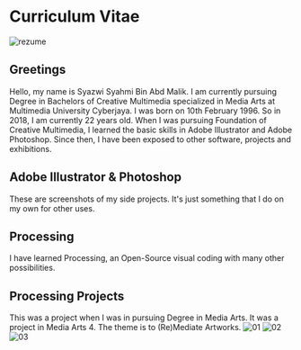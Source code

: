 # Curriculum Vitae
![rezume](https://user-images.githubusercontent.com/35996518/36605127-c090cbe0-18fa-11e8-8ddf-ef8019469e05.png)

## Greetings
Hello, my name is Syazwi Syahmi Bin Abd Malik. I am currently pursuing Degree in Bachelors of Creative Multimedia specialized in Media Arts at Multimedia University Cyberjaya. 
I was born on 10th February 1996.  So in 2018, I am currently 22 years old.
When I was pursuing Foundation of Creative Multimedia, I learned the basic skills in Adobe Illustrator and Adobe Photoshop. Since then, I have been exposed to other software, projects and exhibitions.
## Adobe Illustrator & Photoshop
These are screenshots of my side projects. It's just something that I do on my own for other uses.

## Processing
I have learned Processing, an Open-Source visual coding with many other possibilities. 
## Processing Projects
This was a project when I was in pursuing Degree in Media Arts. 
It was a project in Media Arts 4. The theme is to (Re)Mediate Artworks.
![01](https://user-images.githubusercontent.com/35996518/36604729-859d2fe8-18f9-11e8-8875-04162cdf772a.JPG)
![02](https://user-images.githubusercontent.com/35996518/36604892-04275c3a-18fa-11e8-901a-ff3926489aff.JPG)
![03](https://user-images.githubusercontent.com/35996518/36604895-05d2580a-18fa-11e8-96be-c12533cd0ff0.JPG)
